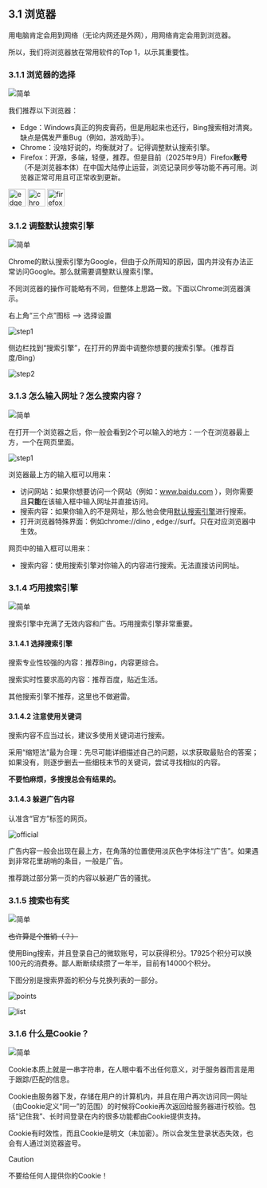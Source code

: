 ## 3.1 浏览器

用电脑肯定会用到网络（无论内网还是外网），用网络肯定会用到浏览器。

所以，我们将浏览器放在常用软件的Top 1，以示其重要性。

### 3.1.1 浏览器的选择

![简单](../../图片/easy.svg)

我们推荐以下浏览器：

- Edge：Windows真正的狗皮膏药，但是用起来也还行，Bing搜索相对清爽。缺点是偶发严重Bug（例如，游戏助手）。
- Chrome：没啥好说的，均衡就对了。记得调整默认搜索引擎。
- Firefox：开源，多端，轻便，推荐。但是目前（2025年9月）Firefox**账号**（不是浏览器本体）在中国大陆停止运营，浏览记录同步等功能不再可用。浏览器正常可用且可正常收到更新。

<img src='../../图片/cyrj-llq-icon_edge.png' alt="edge" height=35px> 

<img src='../../图片/cyrj-llq-icon_chrome.png' alt="chrome" height=35px>

<img src='../../图片/cyrj-llq-icon_firefox.png' alt="firefox" height=35px>

### 3.1.2 调整默认搜索引擎

![简单](../../图片/easy.svg)

Chrome的默认搜索引擎为Google，但由于众所周知的原因，国内并没有办法正常访问Google。那么就需要调整默认搜索引擎。

不同浏览器的操作可能略有不同，但整体上思路一致。下面以Chrome浏览器演示。

右上角“三个点”图标 --> 选择设置

![step1](../../图片/cyrj-llq-1.png)

侧边栏找到“搜索引擎”，在打开的界面中调整你想要的搜索引擎。（推荐百度/Bing）

![step2](../../图片/cyrj-llq-2.png)

### 3.1.3 怎么输入网址？怎么搜索内容？

![简单](../../图片/easy.svg)

在打开一个浏览器之后，你一般会看到2个可以输入的地方：一个在浏览器最上方，一个在网页里面。

![step1](../../图片/cyrj-llq-3.png)

浏览器最上方的输入框可以用来：
- 访问网站：如果你想要访问一个网站（例如：www.baidu.com ），则你需要且**只能**在该输入框中输入网址并直接访问。
- 搜索内容：如果你输入的不是网址，那么他会使用[默认搜索引擎](#312-调整默认搜索引擎)进行搜索。
- 打开浏览器特殊界面：例如chrome://dino , edge://surf。只在对应浏览器中生效。

网页中的输入框可以用来：
- 搜索内容：使用搜索引擎对你输入的内容进行搜索。无法直接访问网址。

### 3.1.4 巧用搜索引擎

![简单](../../图片/easy.svg)

搜索引擎中充满了无效内容和广告。巧用搜索引擎非常重要。

#### 3.1.4.1 选择搜索引擎

搜索专业性较强的内容：推荐Bing，内容更综合。

搜索实时性要求高的内容：推荐百度，贴近生活。

其他搜索引擎不推荐，这里也不做避雷。

#### 3.1.4.2 注意使用关键词

搜索内容不应当过长，建议多使用关键词进行搜索。

采用“缩短法”最为合理：先尽可能详细描述自己的问题，以求获取最贴合的答案；如果没有，则逐步删去一些细枝末节的关键词，尝试寻找相似的内容。

**不要怕麻烦，多搜搜总会有结果的。**

#### 3.1.4.3 躲避广告内容

认准含“官方”标签的网页。

![official](../../图片/cyrj-llq-official.jpg)

广告内容一般会出现在最上方，在角落的位置使用淡灰色字体标注“广告”。如果遇到非常花里胡哨的条目，一般是广告。

推荐跳过部分第一页的内容以躲避广告的骚扰。

### 3.1.5 搜索也有奖

![简单](../../图片/easy.svg)

~~也许算是个推销（？）~~

使用Bing搜索，并且登录自己的微软账号，可以获得积分。17925个积分可以换100元的消费券。鄙人断断续续攒了一年半，目前有14000个积分。

下图分别是搜索界面的积分与兑换列表的一部分。

![points](../../图片/cyrj-llq-points.jpg)

![list](../../图片/cyrj-llq-4.jpg)

### 3.1.6 什么是Cookie？

![简单](../../图片/easy.svg)

Cookie本质上就是一串字符串，在人眼中看不出任何意义，对于服务器而言是用于跟踪/匹配的信息。

Cookie由服务器下发，存储在用户的计算机内，并且在用户再次访问同一网址（由Cookie定义“同一”的范围）的时候将Cookie再次返回给服务器进行校验。包括“记住我”、长时间登录在内的很多功能都由Cookie提供支持。

Cookie有时效性，而且Cookie是明文（未加密）。所以会发生登录状态失效，也会有人通过浏览器盗号。

>[!CAUTION]
> 不要给任何人提供你的Cookie！